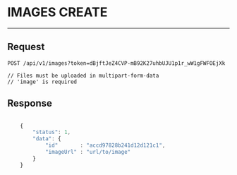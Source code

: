 # IMAGES CREATE
---------------

## Request

    POST /api/v1/images?token=dBjftJeZ4CVP-mB92K27uhbUJU1p1r_wW1gFWFOEjXk

    // Files must be uploaded in multipart-form-data
    // 'image' is required

## Response

```javascript

    {
        "status": 1,
        "data": {
            "id"       : "accd97828b241d12d121c1",
            "imageUrl" : "url/to/image"
        }
    }

```